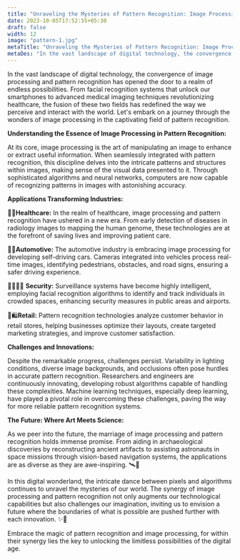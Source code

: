 ```yaml
---
title: "Unraveling the Mysteries of Pattern Recognition: Image Processing in a Digital Wonderland"
date: 2023-10-05T17:52:55+05:30
draft: false
width: 12
image: "pattern-1.jpg"
metaTitle: "Unraveling the Mysteries of Pattern Recognition: Image Processing in a Digital Wonderland | Open CV Courses"
metaDes: "In the vast landscape of digital technology, the convergence of image processing and pattern recognition has opened the door to a realm of endless possibilities. From facial recognition systems that unlock our smartphones to advanced medical imaging techniques revolutionizing healthcare, the fusion of these two fields has redefined the way we perceive and interact with the world. "
---
```


In the vast landscape of digital technology, the convergence of image processing and pattern recognition has opened the door to a realm of endless possibilities. From facial recognition systems that unlock our smartphones to advanced medical imaging techniques revolutionizing healthcare, the fusion of these two fields has redefined the way we perceive and interact with the world. Let's embark on a journey through the wonders of image processing in the captivating field of pattern recognition. <!--more-->

**Understanding the Essence of Image Processing in Pattern Recognition:**

At its core, image processing is the art of manipulating an image to enhance or extract useful information. When seamlessly integrated with pattern recognition, this discipline delves into the intricate patterns and structures within images, making sense of the visual data presented to it. Through sophisticated algorithms and neural networks, computers are now capable of recognizing patterns in images with astonishing accuracy.

**Applications Transforming Industries:**

🏥🧬**Healthcare:** In the realm of healthcare, image processing and pattern recognition have ushered in a new era. From early detection of diseases in radiology images to mapping the human genome, these technologies are at the forefront of saving lives and improving patient care. 

🚗🚦**Automotive:** The automotive industry is embracing image processing for developing self-driving cars. Cameras integrated into vehicles process real-time images, identifying pedestrians, obstacles, and road signs, ensuring a safer driving experience. 

👮‍♀️🕵️‍♂️ **Security:** Surveillance systems have become highly intelligent, employing facial recognition algorithms to identify and track individuals in crowded spaces, enhancing security measures in public areas and airports. 

🛒🛍️**Retail:** Pattern recognition technologies analyze customer behavior in retail stores, helping businesses optimize their layouts, create targeted marketing strategies, and improve customer satisfaction. 

**Challenges and Innovations:**

Despite the remarkable progress, challenges persist. Variability in lighting conditions, diverse image backgrounds, and occlusions often pose hurdles in accurate pattern recognition. Researchers and engineers are continuously innovating, developing robust algorithms capable of handling these complexities. Machine learning techniques, especially deep learning, have played a pivotal role in overcoming these challenges, paving the way for more reliable pattern recognition systems. 

**The Future: Where Art Meets Science:**

As we peer into the future, the marriage of image processing and pattern recognition holds immense promise. From aiding in archaeological discoveries by reconstructing ancient artifacts to assisting astronauts in space missions through vision-based navigation systems, the applications are as diverse as they are awe-inspiring. 🛰️🌌

In this digital wonderland, the intricate dance between pixels and algorithms continues to unravel the mysteries of our world. The synergy of image processing and pattern recognition not only augments our technological capabilities but also challenges our imagination, inviting us to envision a future where the boundaries of what is possible are pushed further with each innovation. ✨🔮

Embrace the magic of pattern recognition and image processing, for within their synergy lies the key to unlocking the limitless possibilities of the digital age. 
